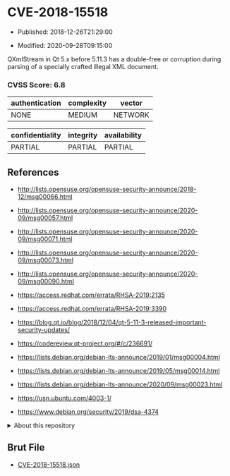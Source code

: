 # CVE-2018-15518

- Published: 2018-12-26T21:29:00

- Modified: 2020-09-28T09:15:00

QXmlStream in Qt 5.x before 5.11.3 has a double-free or corruption during parsing of a specially crafted illegal XML document.

### CVSS Score: **6.8**

| authentication | complexity | vector |
| --- | --- | --- |
| NONE | MEDIUM | NETWORK |

| confidentiality | integrity | availability |
| --- | --- | --- |
| PARTIAL | PARTIAL | PARTIAL |

## References

* http://lists.opensuse.org/opensuse-security-announce/2018-12/msg00066.html

* http://lists.opensuse.org/opensuse-security-announce/2020-09/msg00057.html

* http://lists.opensuse.org/opensuse-security-announce/2020-09/msg00071.html

* http://lists.opensuse.org/opensuse-security-announce/2020-09/msg00073.html

* http://lists.opensuse.org/opensuse-security-announce/2020-09/msg00090.html

* https://access.redhat.com/errata/RHSA-2019:2135

* https://access.redhat.com/errata/RHSA-2019:3390

* https://blog.qt.io/blog/2018/12/04/qt-5-11-3-released-important-security-updates/

* https://codereview.qt-project.org/#/c/236691/

* https://lists.debian.org/debian-lts-announce/2019/01/msg00004.html

* https://lists.debian.org/debian-lts-announce/2019/05/msg00014.html

* https://lists.debian.org/debian-lts-announce/2020/09/msg00023.html

* https://usn.ubuntu.com/4003-1/

* https://www.debian.org/security/2019/dsa-4374

<details>
<summary>About this repository</summary> 

  This repository is part of the project [Live Hack CVE](https://github.com/Live-Hack-CVE). Main website can be found [www.live-hack.org](https://www.live-hack.org) 
  
  Made by [Sn0wAlice](https://github.com/Sn0wAlice) for the people that care about security and need to have a feed of the latest CVEs. Hope you enjoy it, don't forget to star the repo and follow me on [Twitter](https://twitter.com/Sn0wAlice) and [Github](https://github.com/Sn0wAlice). And that is my [personnal website](https://www.alice-snow.me/)

  - [Home Page](https://github.com/Live-Hack-CVE)
  - [Framework](https://github.com/Live-Hack-CVE/cve-framework)
  - [CVE database](https://github.com/Live-Hack-CVE/full_database)
  - [Changelog](https://github.com/Live-Hack-CVE/Changelog)
</details>

## Brut File

* [CVE-2018-15518.json](https://raw.githubusercontent.com/Live-Hack-CVE/full_database/main/cves/2018/CVE-2018-15518.json)

